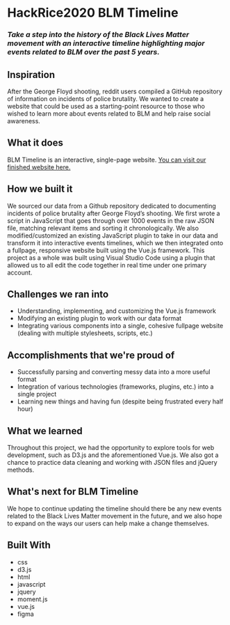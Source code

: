 # HackRice2020 BLM Timeline
### *Take a step into the history of the Black Lives Matter movement with an interactive timeline highlighting major events related to BLM over the past 5 years.*

## Inspiration
After the George Floyd shooting, reddit users compiled a GitHub repository of information on incidents of police brutality. We wanted to create a website that could be used as a starting-point resource to those who wished to learn more about events related to BLM and help raise social awareness.

## What it does
BLM Timeline is an interactive, single-page website. [You can visit our finished website here.](http://www.ironak.com/blmtimeline/main.html#page1)

## How we built it
We sourced our data from a Github repository dedicated to documenting incidents of police brutality after George Floyd’s shooting. We first wrote a script in JavaScript that goes through over 1000 events in the raw JSON file, matching relevant items and sorting it chronologically. We also modified/customized an existing JavaScript plugin to take in our data and transform it into interactive events timelines, which we then integrated onto a fullpage, responsive website built using the Vue.js framework. This project as a whole was built using Visual Studio Code using a plugin that allowed us to all edit the code together in real time under one primary account.

## Challenges we ran into
- Understanding, implementing, and customizing the Vue.js framework
- Modifying an existing plugin to work with our data format
- Integrating various components into a single, cohesive fullpage website (dealing with multiple stylesheets, scripts, etc.)

## Accomplishments that we're proud of
- Successfully parsing and converting messy data into a more useful format
- Integration of various technologies (frameworks, plugins, etc.) into a single project
- Learning new things and having fun (despite being frustrated every half hour)

## What we learned
Throughout this project, we had the opportunity to explore tools for web development, such as D3.js and the aforementioned Vue.js. We also got a chance to practice data cleaning and working with JSON files and jQuery methods.

## What's next for BLM Timeline
We hope to continue updating the timeline should there be any new events related to the Black Lives Matter movement in the future, and we also hope to expand on the ways our users can help make a change themselves.

## Built With
- css
- d3.js
- html
- javascript
- jquery
- moment.js
- vue.js
- figma

